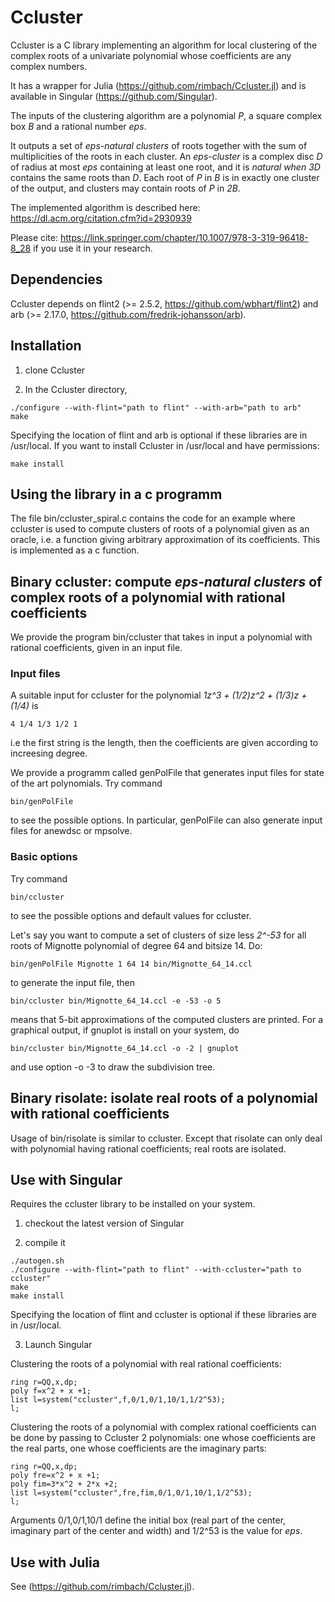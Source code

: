 # Ccluster

Ccluster is a C library implementing an algorithm for local clustering of the complex roots
of a univariate polynomial whose
coefficients are any complex numbers.

It has a wrapper for Julia (https://github.com/rimbach/Ccluster.jl)
and is available in Singular (https://github.com/Singular).

The inputs of the clustering algorithm are
a polynomial *P*, 
a square complex box *B* and
a rational number *eps*.

It outputs a set of *eps-natural clusters* of roots together with the sum of multiplicities
of the roots in each cluster.
An *eps-cluster* is a complex disc *D* of radius at most *eps* containing at least one root, 
and it is *natural when* *3D* contains the same roots
than *D*.
Each root of *P* in *B* is in exactly one cluster of the output, and clusters may contain
roots of *P* in *2B*.

The implemented algorithm is described here:
https://dl.acm.org/citation.cfm?id=2930939

Please cite:
https://link.springer.com/chapter/10.1007/978-3-319-96418-8_28
if you use it in your research.

## Dependencies

Ccluster depends on flint2 (>= 2.5.2, https://github.com/wbhart/flint2)
and arb (>= 2.17.0, https://github.com/fredrik-johansson/arb).

## Installation

1. clone Ccluster

2. In the Ccluster directory,

```
./configure --with-flint="path to flint" --with-arb="path to arb"
make
```
Specifying the location of flint and arb is optional if these libraries are in /usr/local. 
If you want to install Ccluster in /usr/local and have permissions:
```
make install
```
## Using the library in a c programm

The file bin/ccluster_spiral.c contains the code for an example where ccluster
is used to compute clusters of roots of a polynomial given as an oracle, i.e.
a function giving arbitrary approximation of its coefficients.
This is implemented as a c function.

## Binary ccluster: compute *eps-natural clusters* of complex roots of a polynomial with rational coefficients

We provide the program bin/ccluster that takes in input a polynomial with rational coefficients, given in an input file.

### Input files

A suitable input for ccluster for the polynomial *1z^3 + (1/2)z^2 + (1/3)z + (1/4)* is 
```
4 1/4 1/3 1/2 1
```
i.e the first string is the length, then the coefficients are given according to increesing degree.

We provide a programm called genPolFile that generates input files for state of the art polynomials. Try command
```
bin/genPolFile
```
to see the possible options. In particular, genPolFile can also generate input files for anewdsc or mpsolve.

### Basic options
Try command
```
bin/ccluster
```
to see the possible options and default values for ccluster.

Let's say you want to compute a set of clusters of size less *2^-53* for all roots of Mignotte polynomial of degree 64 and bitsize 14.
Do:
```
bin/genPolFile Mignotte 1 64 14 bin/Mignotte_64_14.ccl
```
to generate the input file, then 
```
bin/ccluster bin/Mignotte_64_14.ccl -e -53 -o 5
```
means that 5-bit approximations of the computed clusters are printed.
For a graphical output, if gnuplot is install on your system, do
```
bin/ccluster bin/Mignotte_64_14.ccl -o -2 | gnuplot
```
and use option -o -3 to draw the subdivision tree.

## Binary risolate: isolate real roots of a polynomial with rational coefficients

Usage of bin/risolate is similar to ccluster. Except that risolate can only deal with polynomial
having rational coefficients; real roots are isolated.

## Use with Singular
Requires the ccluster library to be installed on your system.

1. checkout the latest version of Singular

2. compile it 

```
./autogen.sh
./configure --with-flint="path to flint" --with-ccluster="path to ccluster"
make 
make install
```

Specifying the location of flint and ccluster is optional if these libraries are in /usr/local. 

3. Launch Singular

Clustering the roots of a polynomial with real rational coefficients:

```
ring r=QQ,x,dp;
poly f=x^2 + x +1;
list l=system("ccluster",f,0/1,0/1,10/1,1/2^53);
l;
```

Clustering the roots of a polynomial with complex rational coefficients can be done
by passing to Ccluster 2 polynomials: one whose coefficients are the real parts,
one whose coefficients are the imaginary parts:

```
ring r=QQ,x,dp;
poly fre=x^2 + x +1;
poly fim=3*x^2 + 2*x +2;
list l=system("ccluster",fre,fim,0/1,0/1,10/1,1/2^53);
l;
```

Arguments 0/1,0/1,10/1 define the initial box (real part of the center, imaginary part of the center
and width) and 1/2^53 is the value for *eps*.

## Use with Julia

See (https://github.com/rimbach/Ccluster.jl).
